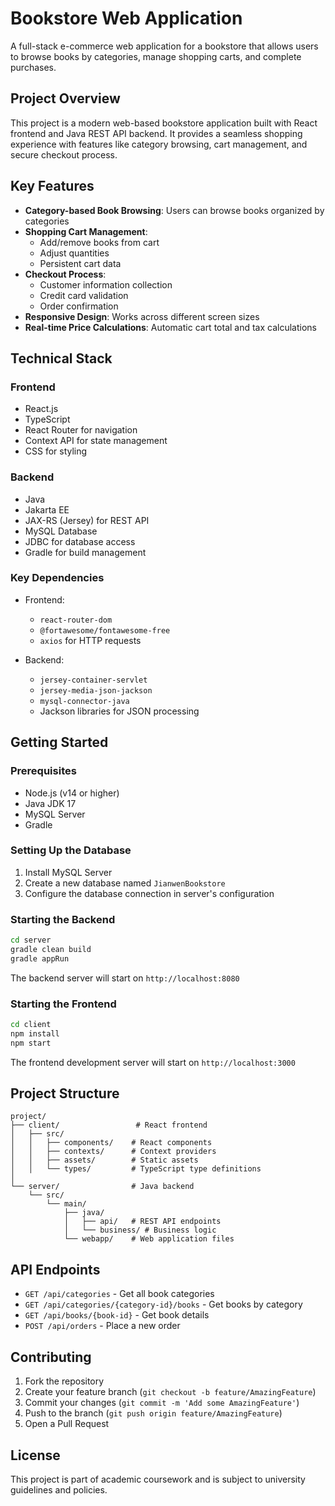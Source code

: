 # Bookstore Web Application

A full-stack e-commerce web application for a bookstore that allows users to browse books by categories, manage shopping carts, and complete purchases.

## Project Overview

This project is a modern web-based bookstore application built with React frontend and Java REST API backend. It provides a seamless shopping experience with features like category browsing, cart management, and secure checkout process.

## Key Features

- **Category-based Book Browsing**: Users can browse books organized by categories
- **Shopping Cart Management**: 
  - Add/remove books from cart
  - Adjust quantities
  - Persistent cart data
- **Checkout Process**:
  - Customer information collection
  - Credit card validation
  - Order confirmation
- **Responsive Design**: Works across different screen sizes
- **Real-time Price Calculations**: Automatic cart total and tax calculations

## Technical Stack

### Frontend
- React.js
- TypeScript
- React Router for navigation
- Context API for state management
- CSS for styling

### Backend
- Java
- Jakarta EE
- JAX-RS (Jersey) for REST API
- MySQL Database
- JDBC for database access
- Gradle for build management

### Key Dependencies
- Frontend:
  - `react-router-dom`
  - `@fortawesome/fontawesome-free`
  - `axios` for HTTP requests

- Backend:
  - `jersey-container-servlet`
  - `jersey-media-json-jackson`
  - `mysql-connector-java`
  - Jackson libraries for JSON processing

## Getting Started

### Prerequisites
- Node.js (v14 or higher)
- Java JDK 17
- MySQL Server
- Gradle

### Setting Up the Database
1. Install MySQL Server
2. Create a new database named `JianwenBookstore`
3. Configure the database connection in server's configuration

### Starting the Backend
```bash
cd server
gradle clean build
gradle appRun
```

The backend server will start on `http://localhost:8080`

### Starting the Frontend
```bash
cd client
npm install
npm start
```

The frontend development server will start on `http://localhost:3000`

## Project Structure

```
project/
├── client/                 # React frontend
│   ├── src/
│   │   ├── components/    # React components
│   │   ├── contexts/      # Context providers
│   │   ├── assets/        # Static assets
│   │   └── types/         # TypeScript type definitions
│   
└── server/                # Java backend
    └── src/
        └── main/
            ├── java/
            │   ├── api/   # REST API endpoints
            │   └── business/ # Business logic
            └── webapp/    # Web application files
```

## API Endpoints

- `GET /api/categories` - Get all book categories
- `GET /api/categories/{category-id}/books` - Get books by category
- `GET /api/books/{book-id}` - Get book details
- `POST /api/orders` - Place a new order

## Contributing

1. Fork the repository
2. Create your feature branch (`git checkout -b feature/AmazingFeature`)
3. Commit your changes (`git commit -m 'Add some AmazingFeature'`)
4. Push to the branch (`git push origin feature/AmazingFeature`)
5. Open a Pull Request

## License

This project is part of academic coursework and is subject to university guidelines and policies.
